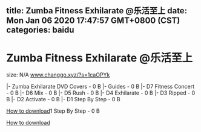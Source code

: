 
title: Zumba Fitness Exhilarate @乐活至上
date: Mon Jan 06 2020 17:47:57 GMT+0800 (CST)    
categories: baidu
---

# Zumba Fitness Exhilarate @乐活至上
size: N/A
 www.changgo.xyz/?s=1caOPYk
 
|- Zumba Exhilarate DVD Covers - 0 B
|- Guides - 0 B
|- D7 Fitness Concert - 0 B
|- D6 Mix - 0 B
|- D5 Rush - 0 B
|- D4 Exhilarate - 0 B
|- D3 Ripped - 0 B
|- D2 Activate - 0 B
|- D1 Step By Step - 0 B

[How to download](https://bpcam.bemobtrk.com/go/2ceec3aa-1ca2-46d6-b9ff-aaa5c184517c?jno=4595)1 Step By Step - 0 B

[How to download](https://bpcam.bemobtrk.com/go/2ceec3aa-1ca2-46d6-b9ff-aaa5c184517c?jno=4586)